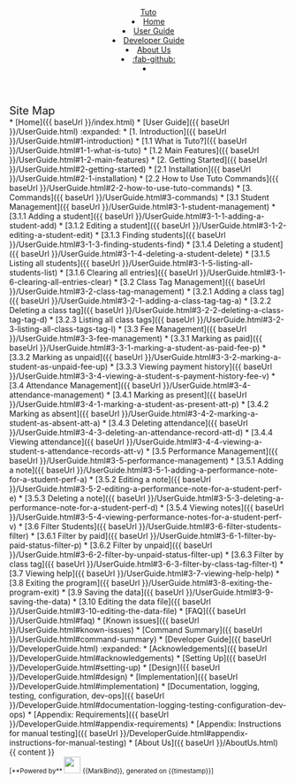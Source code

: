 <head-bottom>
  <link rel="stylesheet" href="{{baseUrl}}/stylesheets/main.css">
</head-bottom>

<header sticky>
  <navbar type="dark">
    <a slot="brand" href="{{baseUrl}}/index.html" title="Home" class="navbar-brand">Tuto</a>
    <li><a href="{{baseUrl}}/index.html" class="nav-link">Home</a></li>
    <li><a href="{{baseUrl}}/UserGuide.html" class="nav-link">User Guide</a></li>
    <li><a href="{{baseUrl}}/DeveloperGuide.html" class="nav-link">Developer Guide</a></li>
    <li><a href="{{baseUrl}}/AboutUs.html" class="nav-link">About Us</a></li>
    <li><a href="https://github.com/AY2526S1-CS2103T-F10-3/tp" target="_blank" class="nav-link"><md>:fab-github:</md></a>
    </li>
    <li slot="right">
      <form class="navbar-form">
        <searchbar :data="searchData" placeholder="Search" :on-hit="searchCallback" menu-align-right></searchbar>
      </form>
    </li>
  </navbar>
</header>

<div id="flex-body">
  <nav id="site-nav">
    <div class="site-nav-top">
      <div class="fw-bold mb-2" style="font-size: 1.25rem;">Site Map</div>
    </div>
    <div class="nav-component slim-scroll">
      <site-nav>
* [Home]({{ baseUrl }}/index.html)
* [User Guide]({{ baseUrl }}/UserGuide.html) :expanded:
  * [1. Introduction]({{ baseUrl }}/UserGuide.html#1-introduction)
    * [1.1 What is Tuto?]({{ baseUrl }}/UserGuide.html#1-1-what-is-tuto)
    * [1.2 Main Features]({{ baseUrl }}/UserGuide.html#1-2-main-features)
  * [2. Getting Started]({{ baseUrl }}/UserGuide.html#2-getting-started)
    * [2.1 Installation]({{ baseUrl }}/UserGuide.html#2-1-installation)
    * [2.2 How to Use Tuto Commands]({{ baseUrl }}/UserGuide.html#2-2-how-to-use-tuto-commands)
  * [3. Commands]({{ baseUrl }}/UserGuide.html#3-commands)
    * [3.1 Student Management]({{ baseUrl }}/UserGuide.html#3-1-student-management)
      * [3.1.1 Adding a student]({{ baseUrl }}/UserGuide.html#3-1-1-adding-a-student-add)
      * [3.1.2 Editing a student]({{ baseUrl }}/UserGuide.html#3-1-2-editing-a-student-edit)
      * [3.1.3 Finding students]({{ baseUrl }}/UserGuide.html#3-1-3-finding-students-find)
      * [3.1.4 Deleting a student]({{ baseUrl }}/UserGuide.html#3-1-4-deleting-a-student-delete)
      * [3.1.5 Listing all students]({{ baseUrl }}/UserGuide.html#3-1-5-listing-all-students-list)
      * [3.1.6 Clearing all entries]({{ baseUrl }}/UserGuide.html#3-1-6-clearing-all-entries-clear)
    * [3.2 Class Tag Management]({{ baseUrl }}/UserGuide.html#3-2-class-tag-management)
      * [3.2.1 Adding a class tag]({{ baseUrl }}/UserGuide.html#3-2-1-adding-a-class-tag-tag-a)
      * [3.2.2 Deleting a class tag]({{ baseUrl }}/UserGuide.html#3-2-2-deleting-a-class-tag-tag-d)
      * [3.2.3 Listing all class tags]({{ baseUrl }}/UserGuide.html#3-2-3-listing-all-class-tags-tag-l)
    * [3.3 Fee Management]({{ baseUrl }}/UserGuide.html#3-3-fee-management)
      * [3.3.1 Marking as paid]({{ baseUrl }}/UserGuide.html#3-3-1-marking-a-student-as-paid-fee-p)
      * [3.3.2 Marking as unpaid]({{ baseUrl }}/UserGuide.html#3-3-2-marking-a-student-as-unpaid-fee-up)
      * [3.3.3 Viewing payment history]({{ baseUrl }}/UserGuide.html#3-3-4-viewing-a-student-s-payment-history-fee-v)
    * [3.4 Attendance Management]({{ baseUrl }}/UserGuide.html#3-4-attendance-management)
      * [3.4.1 Marking as present]({{ baseUrl }}/UserGuide.html#3-4-1-marking-a-student-as-present-att-p)
      * [3.4.2 Marking as absent]({{ baseUrl }}/UserGuide.html#3-4-2-marking-a-student-as-absent-att-a)
      * [3.4.3 Deleting attendance]({{ baseUrl }}/UserGuide.html#3-4-3-deleting-an-attendance-record-att-d)
      * [3.4.4 Viewing attendance]({{ baseUrl }}/UserGuide.html#3-4-4-viewing-a-student-s-attendance-records-att-v)
    * [3.5 Performance Management]({{ baseUrl }}/UserGuide.html#3-5-performance-management)
      * [3.5.1 Adding a note]({{ baseUrl }}/UserGuide.html#3-5-1-adding-a-performance-note-for-a-student-perf-a)
      * [3.5.2 Editing a note]({{ baseUrl }}/UserGuide.html#3-5-2-editing-a-performance-note-for-a-student-perf-e)
      * [3.5.3 Deleting a note]({{ baseUrl }}/UserGuide.html#3-5-3-deleting-a-performance-note-for-a-student-perf-d)
      * [3.5.4 Viewing notes]({{ baseUrl }}/UserGuide.html#3-5-4-viewing-performance-notes-for-a-student-perf-v)
    * [3.6 Filter Students]({{ baseUrl }}/UserGuide.html#3-6-filter-students-filter)
      * [3.6.1 Filter by paid]({{ baseUrl }}/UserGuide.html#3-6-1-filter-by-paid-status-filter-p)
      * [3.6.2 Filter by unpaid]({{ baseUrl }}/UserGuide.html#3-6-2-filter-by-unpaid-status-filter-up)
      * [3.6.3 Filter by class tag]({{ baseUrl }}/UserGuide.html#3-6-3-filter-by-class-tag-filter-t)
    * [3.7 Viewing help]({{ baseUrl }}/UserGuide.html#3-7-viewing-help-help)
    * [3.8 Exiting the program]({{ baseUrl }}/UserGuide.html#3-8-exiting-the-program-exit)
    * [3.9 Saving the data]({{ baseUrl }}/UserGuide.html#3-9-saving-the-data)
    * [3.10 Editing the data file]({{ baseUrl }}/UserGuide.html#3-10-editing-the-data-file)
  * [FAQ]({{ baseUrl }}/UserGuide.html#faq)
  * [Known issues]({{ baseUrl }}/UserGuide.html#known-issues)
  * [Command Summary]({{ baseUrl }}/UserGuide.html#command-summary)
* [Developer Guide]({{ baseUrl }}/DeveloperGuide.html) :expanded:
  * [Acknowledgements]({{ baseUrl }}/DeveloperGuide.html#acknowledgements)
  * [Setting Up]({{ baseUrl }}/DeveloperGuide.html#setting-up)
  * [Design]({{ baseUrl }}/DeveloperGuide.html#design)
  * [Implementation]({{ baseUrl }}/DeveloperGuide.html#implementation)
  * [Documentation, logging, testing, configuration, dev-ops]({{ baseUrl }}/DeveloperGuide.html#documentation-logging-testing-configuration-dev-ops)
  * [Appendix: Requirements]({{ baseUrl }}/DeveloperGuide.html#appendix-requirements)
  * [Appendix: Instructions for manual testing]({{ baseUrl }}/DeveloperGuide.html#appendix-instructions-for-manual-testing)
* [About Us]({{ baseUrl }}/AboutUs.html)
      </site-nav>
    </div>
  </nav>
  <div id="content-wrapper">
    {{ content }}
  </div>
  <nav id="page-nav">
    <div class="nav-component slim-scroll">
      <page-nav />
    </div>
  </nav>
  <scroll-top-button></scroll-top-button>
</div>

<footer>
  <div class="text-center">
    <small>[<md>**Powered by**</md> <img src="https://markbind.org/favicon.ico" width="30"> {{MarkBind}}, generated on {{timestamp}}]</small>
  </div>
</footer>
